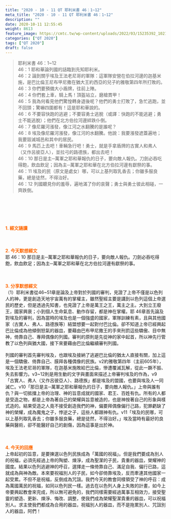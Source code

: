 ```yaml
---
title: "2020 - 10 - 11 QT 耶利米書 46：1~12"
meta_title: "2020 - 10 - 11 QT 耶利米書 46：1~12"
description: ""
date: 2020-10-11 12:55:45
weight: 8613
feature_image: https://cmtc.tw/wp-content/uploads/2022/03/15235392_10211799862337740_180693556567566654_o-1.webp
categories: ["QT 2020"]
tags: ["QT 2020"]
draft: false
---
```


<blockquote>耶利米書 46：1~12<br />
46：1 耶和華論列國的話臨到先知耶利米。<br />
46：2 論到關乎埃及王法老尼哥的軍隊：這軍隊安營在伯拉河邊的迦基米施，是巴比倫王尼布甲尼撒在猶大王約西亞的兒子約雅敬第四年所打敗的。<br />
46：3 你們要預備大小盾牌，往前上陣。<br />
46：4 你們套上車，騎上馬！頂盔站立，磨槍貫甲！<br />
46：5 我為何看見他們驚惶轉身退後呢？他們的勇士打敗了，急忙逃跑，並不回頭；驚嚇四圍都有！這是耶和華說的。<br />
46：6 不要容快跑的逃避；不要容勇士逃脫（或譯：快跑的不能逃避；勇士不能逃脫）；他們在北方伯拉河邊絆跌仆倒。<br />
46：7 像尼羅河漲發，像江河之水翻騰的是誰呢？<br />
46：8 埃及像尼羅河漲發，像江河的水翻騰。他說：我要漲發遮蓋遍地；我要毀滅城邑和其中的居民。<br />
46：9 馬匹上去吧！車輛急行吧！勇士，就是手拿盾牌的古實人和弗人（又作呂彼亞人），並拉弓的路德族，都出去吧！<br />
46：10 那日是主─萬軍之耶和華報仇的日子，要向敵人報仇。刀劍必吞吃得飽，飲血飲足；因為主─萬軍之耶和華在北方伯拉河邊有獻祭的事。<br />
46：11 埃及的民（原文是處女）哪，可以上基列取乳香去；你雖多服良藥，總是徒然，不得治好。<br />
46：12 列國聽見你的羞辱，遍地滿了你的哀聲；勇士與勇士彼此相碰，一齊跌倒。</blockquote><br />
&nbsp;<br />
<br />
&nbsp;<br />
<br />
<span style="color: #ff6600;"><strong>1. </strong><strong>經文誦讀</strong></span><br />
<br />
<span style="color: #ff6600;"><strong> </strong></span><br />
<br />
<span style="color: #ff6600;"><strong>2. 今天默想</strong><strong>經文<br />
</strong></span>耶 46：10 那日是主─萬軍之耶和華報仇的日子，要向敵人報仇。刀劍必吞吃得飽，飲血飲足；因為主─萬軍之耶和華在北方伯拉河邊有獻祭的事。<br />
<br />
&nbsp;<br />
<br />
<span style="color: #ff6600;"><strong>3. 分享默想經文<br />
</strong></span>（1）耶利米書從46~51章是論及上帝對於列國的審判，見證了上帝不僅是以色列人的神，更是創造天地宇宙萬有的掌權主，雖然聖經主要是講到以色列這個上帝選民的歷史，但是透過先知書，也見證了上帝是萬王之王，萬主之主。大到立王廢王，國家興衰；小到個人生命氣息、動作存留，都是神在掌權。耶 46章首先論及對埃及的審判，因為當時的埃及也是一個強盛的國家，軍隊訓練有素，且與其他國家（古實人、弗人、路德族等）結盟想要一起對付巴比倫。卻不知道上帝已經興起巴比倫成為他傾倒怒氣的器皿，要藉由巴布甲尼撒王的手來刑罰這些驕傲、目中無神，倚靠自己、專拜偶像的列國。審判的原則是先從神的家中起首，所以神先行管教了以色列與猶大國，接下來要藉由巴比倫繼續審判列國。<br />
<br />
列國的審判首先審判埃及，也跟埃及接納了逃避巴比倫的猶太人直接有關，加上這是一個驕傲、倚靠自己、膜拜各種偶像的民族。v2約雅敬第四年（主前605年），埃及王法老尼哥的軍隊，在迦基米施敗給巴比倫，慘遭覆滅瓦解，從此一蹶不振、失去影響力。v3~12則是用生動的文字與畫面來描述上帝審判埃及的作為，v9「古實人、弗人（又作呂彼亞人）、路德族」都是埃及的盟國，也要與埃及人一同滅亡。v10「那日是主─萬軍之耶和華報仇的日子，要向敵人報仇。」上帝與誰有仇？與一切抵擋上帝的治理、神的旨意成就的國家、君王、百姓有仇。所有的人都是受造之物，都是上帝為著自己的榮耀與旨意被造的，也是神按著自己的形象與樣式造的。結果受造之人竟不接受創造我們的神，偏要拜偶像偏行己路，犯罪虧缺了神的榮耀，成為魔鬼之子，悖逆之子，這些人都跟神有仇。v11「埃及的民哪，可以上基列取乳香去；你雖多服良藥，總是徒然，不得治好。」埃及當時有最好的良藥與醫術，卻不能醫好自己的創傷，因為這事是出於神。<br />
<br />
&nbsp;<br />
<br />
<span style="color: #ff6600;"><strong>4. 今天的回應<br />
</strong></span>上帝起初的旨意，是要揀選以色列民族成為「萬國的祝福」。但是我們要成為別人的祝福，必須先經過上帝的陶塑、煉淨，成為聖潔的子民，貴重的器皿，榮耀神的國度。結果以色列逃避神的呼召，選擇走一條倚靠自己、滿足自我、偏行已路，這就成為與神為敵。本來要祝福別人的子民，如今卻倚靠埃及，反而牽連其他國家一起受累。不但不是祝福，反倒成為咒詛。我們今天的教會同樣領受了神的呼召：成為萬國萬民的祝福，如同以色列民一樣。過去在以色列人身上失敗的計畫，如今上帝要興起教會來完成，所以無可避免的，我們同樣需要經過萬事互相效力，接受聖靈的塑造、更新、煉淨、悔改、調整，使我們成為榮耀聖潔貴重的器皿，可以祝福別人。求主使我們都成為合用的器皿，祝福別人的器皿，而不是拖累別人、咒詛別人的器皿，阿們！
        